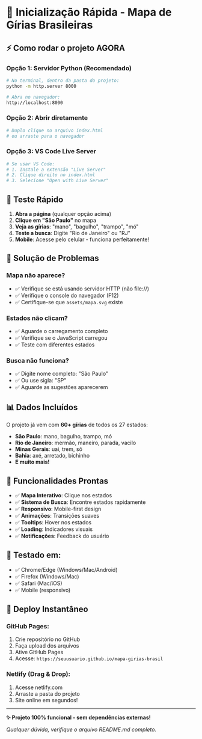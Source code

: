 # 🚀 Inicialização Rápida - Mapa de Gírias Brasileiras

## ⚡ Como rodar o projeto AGORA

### Opção 1: Servidor Python (Recomendado)
```bash
# No terminal, dentro da pasta do projeto:
python -m http.server 8000

# Abra no navegador:
http://localhost:8000
```

### Opção 2: Abrir diretamente
```bash
# Duplo clique no arquivo index.html
# ou arraste para o navegador
```

### Opção 3: VS Code Live Server
```bash
# Se usar VS Code:
# 1. Instale a extensão "Live Server"
# 2. Clique direito no index.html
# 3. Selecione "Open with Live Server"
```

## 🧪 Teste Rápido

1. **Abra a página** (qualquer opção acima)
2. **Clique em "São Paulo"** no mapa
3. **Veja as gírias**: "mano", "bagulho", "trampo", "mó"
4. **Teste a busca**: Digite "Rio de Janeiro" ou "RJ"
5. **Mobile**: Acesse pelo celular - funciona perfeitamente!

## 🔧 Solução de Problemas

### Mapa não aparece?
- ✅ Verifique se está usando servidor HTTP (não file://)
- ✅ Verifique o console do navegador (F12)
- ✅ Certifique-se que `assets/mapa.svg` existe

### Estados não clicam?
- ✅ Aguarde o carregamento completo
- ✅ Verifique se o JavaScript carregou
- ✅ Teste com diferentes estados

### Busca não funciona?
- ✅ Digite nome completo: "São Paulo"
- ✅ Ou use sigla: "SP"
- ✅ Aguarde as sugestões aparecerem

## 📊 Dados Incluídos

O projeto já vem com **60+ gírias** de todos os 27 estados:

- **São Paulo**: mano, bagulho, trampo, mó
- **Rio de Janeiro**: mermão, maneiro, parada, vacilo
- **Minas Gerais**: uai, trem, sô
- **Bahia**: axé, arretado, bichinho
- **E muito mais!**

## 🎯 Funcionalidades Prontas

- ✅ **Mapa Interativo**: Clique nos estados
- ✅ **Sistema de Busca**: Encontre estados rapidamente
- ✅ **Responsivo**: Mobile-first design
- ✅ **Animações**: Transições suaves
- ✅ **Tooltips**: Hover nos estados
- ✅ **Loading**: Indicadores visuais
- ✅ **Notificações**: Feedback do usuário

## 📱 Testado em:

- ✅ Chrome/Edge (Windows/Mac/Android)
- ✅ Firefox (Windows/Mac)
- ✅ Safari (Mac/iOS)
- ✅ Mobile (responsivo)

## 🚀 Deploy Instantâneo

### GitHub Pages:
1. Crie repositório no GitHub
2. Faça upload dos arquivos
3. Ative GitHub Pages
4. Acesse: `https://seuusuario.github.io/mapa-girias-brasil`

### Netlify (Drag & Drop):
1. Acesse netlify.com
2. Arraste a pasta do projeto
3. Site online em segundos!

---

**✨ Projeto 100% funcional - sem dependências externas!**

*Qualquer dúvida, verifique o arquivo README.md completo.* 
